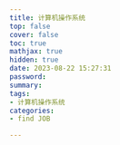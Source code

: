 ```yaml
---
title: 计算机操作系统
top: false
cover: false
toc: true
mathjax: true
hidden: true
date: 2023-08-22 15:27:31
password:
summary:
tags:
- 计算机操作系统
categories:
- find JOB

---
```


